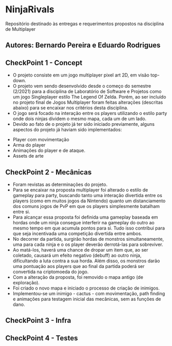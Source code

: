 # NinjaRivals
Repositório destinado às entregas e requerimentos propostos na disciplina de Multiplayer

## Autores: Bernardo Pereira e Eduardo Rodrigues

## CheckPoint 1 - Concept

* O projeto consiste em um jogo multiplayer pixel art 2D, em visão top-down. 
* O projeto vem sendo desenvolvido desde o começo do semestre (2/2021) para a disciplina de Laboratório de Software e Projetos como um jogo Singleplayer estilo The Legend Of Zelda. Porém, ao ser incluído no projeto final de Jogos Multiplayer foram feitas alterações (descritas abaixo) para se encaixar nos critérios desta disciplina.
* O jogo será focado na interação entre os players utilizando o estilo party onde dois ninjas dividem o mesmo mapa, cada um de um lado.  
* Devido ao fato de o projeto já ter sido iniciado previamente, alguns aspectos do projeto já haviam sido implementados:
- Player com movimentação
- Arma do player
- Animações do player e de ataque.
- Assets de arte
	

## CheckPoint 2 - Mecânicas

* Foram revistas as determinações do projeto.
* Para se encaixar na proposta multiplayer foi alterado o estilo de gameplay para party, buscando tanto uma interação divertida entre os players (como em muitos jogos da Nintendo) quanto um distanciamento dos comuns jogos de PvP em que os players simplesmente batalham entre si.
* Para alcançar essa proposta foi definida uma gameplay baseada em hordas onde um ninja consegue interferir na gameplay do outro ao mesmo tempo em que acumula pontos para si. Tudo isso contribui para que seja incentivada uma competição divertida entre ambos.
* No decorrer da partida, surgirão hordas de monstros simultaneamente, uma para cada ninja e o os player deverão derrotá-las para sobreviver.
* Ao matá-los, haverá uma chance de dropar um item que, ao ser coletado, causará um efeito negativo (debuff) ao outro ninja, dificultando a luta contra a sua horda. Além disso, os monstros darão uma pontuação aos players que ao final da partida poderá ser convertida na criptomoeda do jogo.
* Com a alteração da proposta, foi removido o mapa antigo (de exploração).
* Foi criado o novo mapa e iniciado o processo de criação de inimigos. 
* Implementou-se um inimigo - cactus - com movimentação, path finding e animações para testagem inicial das mecânicas, sem as funções de dano.


## CheckPoint 3 - Infra





## CheckPoint 4 - Testes

